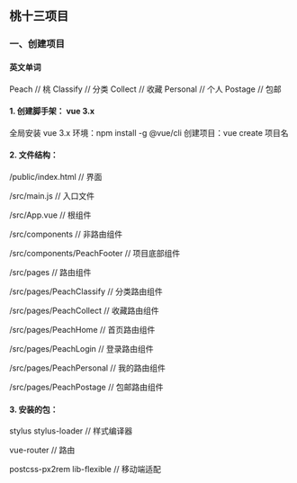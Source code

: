 ## 桃十三项目

### 一、创建项目

#### 英文单词

  Peach         // 桃
  Classify      // 分类
  Collect        // 收藏
  Personal       // 个人
  Postage        // 包邮


#### 1. 创建脚手架： vue 3.x

  全局安装 vue 3.x 环境：npm install -g @vue/cli
  创建项目：vue create 项目名

#### 2. 文件结构：

  /public/index.html                  // 界面

  /src/main.js                        // 入口文件

  /src/App.vue                        // 根组件

  /src/components                     // 非路由组件

  /src/components/PeachFooter         // 项目底部组件

  /src/pages                          // 路由组件

  /src/pages/PeachClassify            // 分类路由组件

  /src/pages/PeachCollect             // 收藏路由组件

  /src/pages/PeachHome                // 首页路由组件

  /src/pages/PeachLogin                // 登录路由组件

  /src/pages/PeachPersonal             // 我的路由组件

  /src/pages/PeachPostage             // 包邮路由组件

#### 3. 安装的包：

  stylus stylus-loader       // 样式编译器

  vue-router                  // 路由

  postcss-px2rem lib-flexible  // 移动端适配



  
